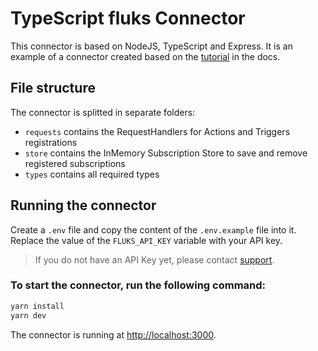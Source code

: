 # TypeScript fluks Connector

This connector is based on NodeJS, TypeScript and Express. It is an example of a connector created based on the <a href="https://docs.fluks.cloud/docs/partners/howto/connector_tutorial" target="_blank">tutorial</a> in the docs.

## File structure

The connector is splitted in separate folders:

- `requests` contains the RequestHandlers for Actions and Triggers registrations
- `store` contains the InMemory Subscription Store to save and remove registered subscriptions
- `types` contains all required types

## Running the connector

Create a `.env` file and copy the content of the `.env.example` file into it. Replace the value of the `FLUKS_API_KEY` variable with your API key. 

> If you do not have an API Key yet, please contact <a href="mailto:info@cloudklabauter.de">support</a>.

### To start the connector, run the following command:

```bash
yarn install
yarn dev
```

The connector is running at <a href="<http://localhost:3000>" target="_blank">http://localhost:3000</a>.
